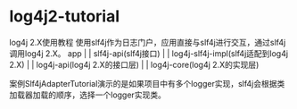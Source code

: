 # log4j2-tutorial
log4j 2.X使用教程
使用slf4j作为日志门户，应用直接与slf4j进行交互，通过slf4j调用log4j 2.X。
         app
          |
          |
      slf4j-api(slf4j接口)
          |
          |
   log4j-slf4j-impl(slf4j适配到log4j 2.X)
          |
          |
      log4j-api(log4j 2.X的接口层)
          |
          |
      log4j-core(log4j 2.X的实现层)

案例Slf4jAdapterTutorial演示的是如果项目中有多个logger实现，slf4j会根据类加载器加载的顺序，选择一个logger实现类。